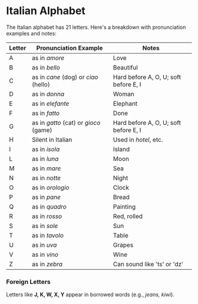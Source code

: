 # Italian Alphabet

The Italian alphabet has 21 letters. Here's a breakdown with pronunciation examples and notes:

| Letter | Pronunciation Example | Notes |
|--------|------------------------|-------|
| A      | as in *amore*         | Love  |
| B      | as in *bello*         | Beautiful |
| C      | as in *cane* (dog) or *ciao* (hello) | Hard before A, O, U; soft before E, I |
| D      | as in *donna*         | Woman |
| E      | as in *elefante*      | Elephant |
| F      | as in *fatto*         | Done  |
| G      | as in *gatto* (cat) or *gioco* (game) | Hard before A, O, U; soft before E, I |
| H      | Silent in Italian     | Used in *hotel*, etc. |
| I      | as in *isola*         | Island |
| L      | as in *luna*          | Moon  |
| M      | as in *mare*          | Sea   |
| N      | as in *notte*         | Night |
| O      | as in *orologio*      | Clock |
| P      | as in *pane*          | Bread |
| Q      | as in *quadro*        | Painting |
| R      | as in *rosso*         | Red, rolled |
| S      | as in *sole*          | Sun   |
| T      | as in *tavolo*        | Table |
| U      | as in *uva*           | Grapes |
| V      | as in *vino*          | Wine  |
| Z      | as in *zebra*         | Can sound like 'ts' or 'dz' |

### Foreign Letters
Letters like **J, K, W, X, Y** appear in borrowed words (e.g., *jeans, kiwi*).

